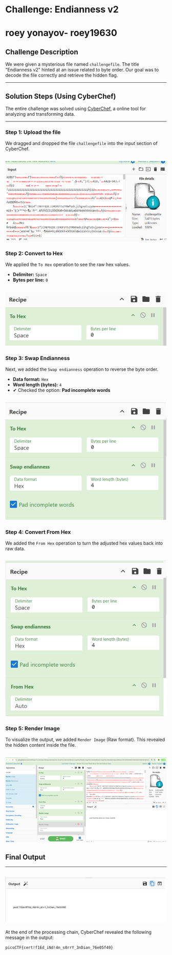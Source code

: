 # Challenge: Endianness v2 

# roey yonayov- roey19630

## Challenge Description

We were given a mysterious file named `challengefile`. The title "Endianness v2" hinted at an issue related to byte order. Our goal was to decode the file correctly and retrieve the hidden flag.

---

## Solution Steps (Using CyberChef)

The entire challenge was solved using [CyberChef](https://gchq.github.io/CyberChef), a online tool for analyzing and transforming data.

---

### Step 1: Upload the file

We dragged and dropped the file `challengefile` into the input section of CyberChef.

![Input file](input.png)
---

### Step 2: Convert to Hex

We applied the `To Hex` operation to see the raw hex values.

- **Delimiter:** `Space`
- **Bytes per line:** `0`

![convert_to file](to-hex.png)
---

### Step 3: Swap Endianness

Next, we added the `Swap endianness` operation to reverse the byte order.

- **Data format:** `Hex`
- **Word length (bytes):** `4`
- ✔ Checked the option: **Pad incomplete words**

![swap file](swap-end.png)
---

### Step 4: Convert From Hex

We added the `From Hex` operation to turn the adjusted hex values back into raw data.

![convert_from file](from-hex.png)
---

### Step 5: Render Image

To visualize the output, we added `Render Image` (Raw format). This revealed the hidden content inside the file.

![render file](render-im.png)
---

## Final Output
---
![output file](output.png)
---
At the end of the processing chain, CyberChef revealed the following message in the output:

```text
picoCTF{cert!f1Ed_iNd!4n_s0rrY_3nDian_76e05f49}

